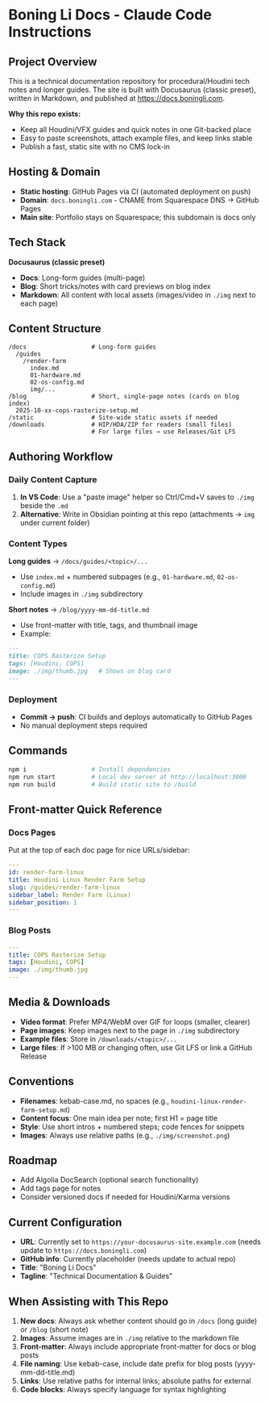 # Boning Li Docs - Claude Code Instructions

## Project Overview

This is a technical documentation repository for procedural/Houdini tech notes and longer guides. The site is built with Docusaurus (classic preset), written in Markdown, and published at https://docs.boningli.com.

**Why this repo exists:**
- Keep all Houdini/VFX guides and quick notes in one Git-backed place
- Easy to paste screenshots, attach example files, and keep links stable
- Publish a fast, static site with no CMS lock-in

## Hosting & Domain

- **Static hosting**: GitHub Pages via CI (automated deployment on push)
- **Domain**: `docs.boningli.com` - CNAME from Squarespace DNS → GitHub Pages
- **Main site**: Portfolio stays on Squarespace; this subdomain is docs only

## Tech Stack

**Docusaurus (classic preset)**
- **Docs**: Long-form guides (multi-page)
- **Blog**: Short tricks/notes with card previews on blog index
- **Markdown**: All content with local assets (images/video in `./img` next to each page)

## Content Structure

```
/docs                  # Long-form guides
  /guides
    /render-farm
      index.md
      01-hardware.md
      02-os-config.md
      img/...
/blog                  # Short, single-page notes (cards on blog index)
  2025-10-xx-cops-rasterize-setup.md
/static                # Site-wide static assets if needed
/downloads             # HIP/HDA/ZIP for readers (small files)
                       # For large files → use Releases/Git LFS
```

## Authoring Workflow

### Daily Content Capture

1. **In VS Code**: Use a "paste image" helper so Ctrl/Cmd+V saves to `./img` beside the `.md`
2. **Alternative**: Write in Obsidian pointing at this repo (attachments → `img` under current folder)

### Content Types

**Long guides** → `/docs/guides/<topic>/...`
- Use `index.md` + numbered subpages (e.g., `01-hardware.md`, `02-os-config.md`)
- Include images in `./img` subdirectory

**Short notes** → `/blog/yyyy-mm-dd-title.md`
- Use front-matter with title, tags, and thumbnail image
- Example:
```markdown
---
title: COPS Rasterize Setup
tags: [Houdini, COPS]
image: ./img/thumb.jpg   # Shows on blog card
---
```

### Deployment

- **Commit → push**: CI builds and deploys automatically to GitHub Pages
- No manual deployment steps required

## Commands

```bash
npm i                  # Install dependencies
npm run start          # Local dev server at http://localhost:3000
npm run build          # Build static site to /build
```

## Front-matter Quick Reference

### Docs Pages

Put at the top of each doc page for nice URLs/sidebar:

```yaml
---
id: render-farm-linux
title: Houdini Linux Render Farm Setup
slug: /guides/render-farm-linux
sidebar_label: Render Farm (Linux)
sidebar_position: 1
---
```

### Blog Posts

```yaml
---
title: COPS Rasterize Setup
tags: [Houdini, COPS]
image: ./img/thumb.jpg
---
```

## Media & Downloads

- **Video format**: Prefer MP4/WebM over GIF for loops (smaller, clearer)
- **Page images**: Keep images next to the page in `./img` subdirectory
- **Example files**: Store in `/downloads/<topic>/...`
- **Large files**: If >100 MB or changing often, use Git LFS or link a GitHub Release

## Conventions

- **Filenames**: kebab-case.md, no spaces (e.g., `houdini-linux-render-farm-setup.md`)
- **Content focus**: One main idea per note; first H1 = page title
- **Style**: Use short intros + numbered steps; code fences for snippets
- **Images**: Always use relative paths (e.g., `./img/screenshot.png`)

## Roadmap

- Add Algolia DocSearch (optional search functionality)
- Add tags page for notes
- Consider versioned docs if needed for Houdini/Karma versions

## Current Configuration

- **URL**: Currently set to `https://your-docusaurus-site.example.com` (needs update to `https://docs.boningli.com`)
- **GitHub info**: Currently placeholder (needs update to actual repo)
- **Title**: "Boning Li Docs"
- **Tagline**: "Technical Documentation & Guides"

## When Assisting with This Repo

1. **New docs**: Always ask whether content should go in `/docs` (long guide) or `/blog` (short note)
2. **Images**: Assume images are in `./img` relative to the markdown file
3. **Front-matter**: Always include appropriate front-matter for docs or blog posts
4. **File naming**: Use kebab-case, include date prefix for blog posts (yyyy-mm-dd-title.md)
5. **Links**: Use relative paths for internal links; absolute paths for external
6. **Code blocks**: Always specify language for syntax highlighting
